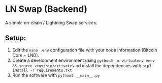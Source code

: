 # LN Swap (Backend)

A simple on-chain / Lightning Swap services.

## Setup:
1) Edit the `nano .env` configuration file with your node information (Bitcoin Core + LND).
2) Create a development environment using `python3 -m virtualenv venv && source venv/bin/activate` and install the dependencies with `pip3 install -r requirements.txt`
3) Run the software with `python3 __main__.py`
